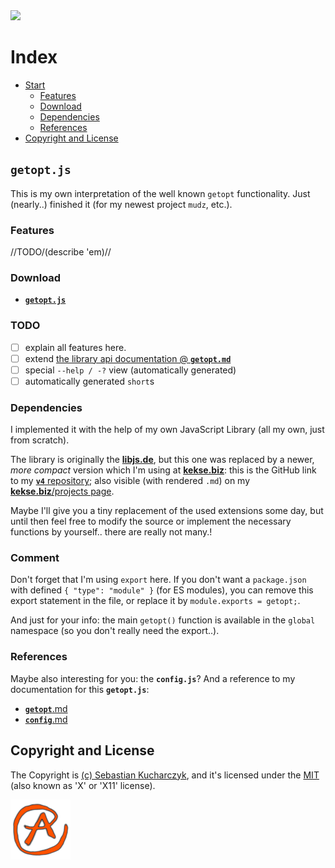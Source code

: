 <img src="https://kekse.biz/github.php?draw&override=github:getopt.js&text=v4&draw" />

# Index
* [Start](#getoptjs)
    * [Features](#features)
    * [Download](#download)
    * [Dependencies](#dependencies)
    * [References](#references)
* [Copyright and License](#copyright-and-license)

## `getopt.js`
This is my own interpretation of the well known `getopt` functionality.
Just (nearly..) finished it (for my newest project `mudz`, etc.).

### Features
//TODO/(describe 'em)//

### Download
* [**`getopt.js`**](js/getopt.js)

### TODO
- [ ] explain all features here.
- [ ] extend [the library api documentation @ **`getopt.md`**](https://github.com/kekse1/v4/blob/git/docs/modules/lib/getopt.md)
- [ ] special `--help / -?` view (automatically generated)
- [ ] automatically generated `short`s

### Dependencies
I implemented it with the help of my own JavaScript Library (all my own, just from scratch).

The library is originally the [**libjs.de**](https://libjs.de/), but this one was replaced by a newer,
_more compact_ version which I'm using at [**kekse.biz**](https://kekse.biz/): this is the GitHub link
to my [**`v4`** repository](https://github.com/kekse1/v4/); also visible (with rendered `.md`) on my
[**kekse.biz**/projects page](https://kekse.biz/#github://kekse1/).

Maybe I'll give you a tiny replacement of the used extensions some day, but until then feel free to
modify the source or implement the necessary functions by yourself.. there are really not many.!

### Comment
Don't forget that I'm using `export` here. If you don't want a `package.json` with defined `{ "type": "module" }`
(for ES modules), you can remove this export statement in the file, or replace it by `module.exports = getopt;`.

And just for your info: the main `getopt()` function is available in the `global` namespace (so you don't really
need the export..).

### References
Maybe also interesting for you: the **`config.js`**? And a reference to my documentation for this **`getopt.js`**:

* [**`getopt`**.md](https://github.com/kekse1/v4/blob/git/docs/modules/lib/getopt.md)
* [**`config`**.md](https://github.com/kekse1/v4/blob/git/docs/modules/lib/config.md)

## Copyright and License
The Copyright is [(c) Sebastian Kucharczyk](COPYRIGHT.txt),
and it's licensed under the [MIT](LICENSE.txt) (also known as 'X' or 'X11' license).

![kekse.biz](favicon.png)

